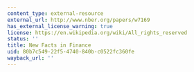 ```yaml
---
content_type: external-resource
external_url: http://www.nber.org/papers/w7169
has_external_license_warning: true
license: https://en.wikipedia.org/wiki/All_rights_reserved
status: ''
title: New Facts in Finance
uid: 80b7c549-22f5-4740-840b-c0522fc360fe
wayback_url: ''
---
```


